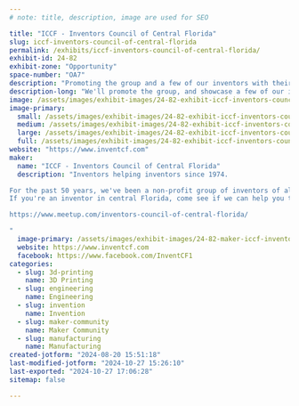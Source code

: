 ```yaml
---
# note: title, description, image are used for SEO

title: "ICCF - Inventors Council of Central Florida"
slug: iccf-inventors-council-of-central-florida
permalink: /exhibits/iccf-inventors-council-of-central-florida/
exhibit-id: 24-82
exhibit-zone: "Opportunity"
space-number: "OA7"
description: "Promoting the group and a few of our inventors with their ideas."
description-long: "We'll promote the group, and showcase a few of our inventors with their products/ideas. Some of our inventors may not be available for both days, so we'll coordinate any changes."
image: /assets/images/exhibit-images/24-82-exhibit-iccf-inventors-council-of-central-florida-iccf-meeting-image-2024-06-large.jpg
image-primary: 
  small: /assets/images/exhibit-images/24-82-exhibit-iccf-inventors-council-of-central-florida-iccf-meeting-image-2024-06-small.jpg
  medium: /assets/images/exhibit-images/24-82-exhibit-iccf-inventors-council-of-central-florida-iccf-meeting-image-2024-06-medium.jpg
  large: /assets/images/exhibit-images/24-82-exhibit-iccf-inventors-council-of-central-florida-iccf-meeting-image-2024-06-large.jpg
  full: /assets/images/exhibit-images/24-82-exhibit-iccf-inventors-council-of-central-florida-iccf-meeting-image-2024-06-full.jpg
website: "https://www.inventcf.com"
maker: 
  name: "ICCF - Inventors Council of Central Florida"
  description: "Inventors helping inventors since 1974.

For the past 50 years, we've been a non-profit group of inventors of all levels who help each other develop, protect, and promote their ideas to become successful.
If you're an inventor in central Florida, come see if we can help you too.

https://www.meetup.com/inventors-council-of-central-florida/

"
  image-primary: /assets/images/exhibit-images/24-82-maker-iccf-inventors-council-of-central-florida-iccf-logo-with-text-official-blue-medium.jpg
  website: https://www.inventcf.com
  facebook: https://www.facebook.com/InventCF1
categories: 
  - slug: 3d-printing
    name: 3D Printing
  - slug: engineering
    name: Engineering
  - slug: invention
    name: Invention
  - slug: maker-community
    name: Maker Community
  - slug: manufacturing
    name: Manufacturing
created-jotform: "2024-08-20 15:51:18"
last-modified-jotform: "2024-10-27 15:26:10"
last-exported: "2024-10-27 17:06:28"
sitemap: false

---
```


